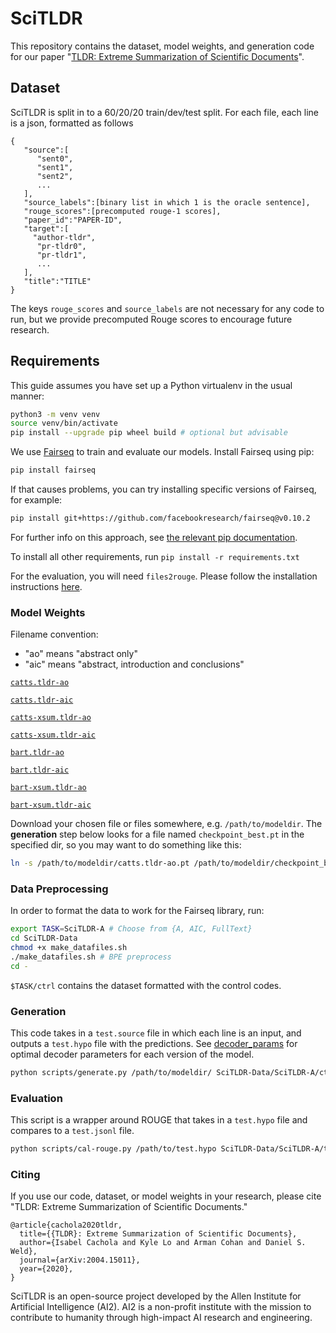 # SciTLDR

This repository contains the dataset, model weights, and generation code for our paper "[TLDR: Extreme Summarization of Scientific Documents](https://arxiv.org/abs/2004.15011)". 

## Dataset
SciTLDR is split in to a 60/20/20 train/dev/test split. For each file, each line is a json, formatted as follows

```
{
   "source":[
      "sent0",
      "sent1",
      "sent2",
      ...
   ],
   "source_labels":[binary list in which 1 is the oracle sentence],
   "rouge_scores":[precomputed rouge-1 scores],
   "paper_id":"PAPER-ID",
   "target":[
     "author-tldr",
      "pr-tldr0", 
      "pr-tldr1",
      ... 
   ],
   "title":"TITLE"
}
```
The keys `rouge_scores` and `source_labels` are not necessary for any code to run, but we provide precomputed Rouge scores to encourage future research. 

## Requirements
This guide assumes you have set up a Python virtualenv in the usual manner:

```sh
python3 -m venv venv
source venv/bin/activate
pip install --upgrade pip wheel build # optional but advisable
```

We use [Fairseq](https://fairseq.readthedocs.io) to train and evaluate our models. Install Fairseq using pip:

```sh
pip install fairseq
```

If that causes problems, you can try installing specific versions of Fairseq, for example:
```sh
pip install git+https://github.com/facebookresearch/fairseq@v0.10.2
```

For further info on this approach, see [the relevant pip documentation](https://pip.pypa.io/en/latest/topics/vcs-support/).

To install all other requirements, run `pip install -r requirements.txt`

For the evaluation, you will need `files2rouge`. 
Please follow the installation instructions [here](https://github.com/pltrdy/files2rouge).

### Model Weights

Filename convention:

  - "ao" means "abstract only"
  - "aic" means "abstract, introduction and conclusions"

[`catts.tldr-ao`](https://storage.cloud.google.com/skiff-models/scitldr/catts.tldr-ao.pt)

[`catts.tldr-aic`](https://storage.cloud.google.com/skiff-models/scitldr/catts.tldr-aic.pt)

[`catts-xsum.tldr-ao`](https://storage.cloud.google.com/skiff-models/scitldr/catts-xsum.tldr-ao.pt)

[`catts-xsum.tldr-aic`](https://storage.cloud.google.com/skiff-models/scitldr/catts-xsum.tldr-aic.pt)

[`bart.tldr-ao`](https://storage.cloud.google.com/skiff-models/scitldr/bart.tldr-ao.pt)

[`bart.tldr-aic`](https://storage.cloud.google.com/skiff-models/scitldr/bart.tldr-aic.pt)

[`bart-xsum.tldr-ao`](https://storage.cloud.google.com/skiff-models/scitldr/bart-xsum.tldr-ao.pt)

[`bart-xsum.tldr-aic`](https://storage.cloud.google.com/skiff-models/scitldr/bart-xsum.tldr-aic.pt)

Download your chosen file or files somewhere, e.g. `/path/to/modeldir`. The **generation** step below looks for a file named `checkpoint_best.pt` in the specified dir, so you may want to do something like this:

```sh
ln -s /path/to/modeldir/catts.tldr-ao.pt /path/to/modeldir/checkpoint_best.pt
```

### Data Preprocessing
In order to format the data to work for the Fairseq library, run:
```bash
export TASK=SciTLDR-A # Choose from {A, AIC, FullText}
cd SciTLDR-Data
chmod +x make_datafiles.sh
./make_datafiles.sh # BPE preprocess
cd -
```
`$TASK/ctrl` contains the dataset formatted with the control codes.

### Generation
This code takes in a `test.source` file in which each line is an input, and outputs a `test.hypo` file with the predictions. See [decoder_params](decoder_params.md) for optimal decoder parameters for each version of the model.
```bash
python scripts/generate.py /path/to/modeldir/ SciTLDR-Data/SciTLDR-A/ctrl ./ --beam 2 --lenpen 0.4 --test_fname test.hypo
```

### Evaluation
This script is a wrapper around ROUGE that takes in a `test.hypo` file and compares to a `test.jsonl` file.
```bash
python scripts/cal-rouge.py /path/to/test.hypo SciTLDR-Data/SciTLDR-A/test.jsonl --workers 1
```

### Citing
If you use our code, dataset, or model weights in your research, please cite "TLDR: Extreme Summarization of Scientific Documents."

```
@article{cachola2020tldr,
  title={{TLDR}: Extreme Summarization of Scientific Documents},
  author={Isabel Cachola and Kyle Lo and Arman Cohan and Daniel S. Weld},
  journal={arXiv:2004.15011},
  year={2020},
}
```

SciTLDR is an open-source project developed by the Allen Institute for Artificial Intelligence (AI2). AI2 is a non-profit institute with the mission to contribute to humanity through high-impact AI research and engineering.
